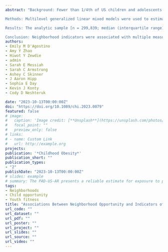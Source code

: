 ```yaml
---
abstract: "Background: Fewer than 1/4th of US children and adolescents meet physical activity (PA) guidelines, leading to health disparities that track into adulthood. Neighborhood opportunity may serve as a critical modifiable factor to improve fitness attainment and reduce these disparities. We drew data from the Child Opportunity Index to examine associations between neighborhood indicators of opportunity for PA and multiple fitness indicators among New York City public school youth.

Methods: Multilevel generalized linear mixed models were used to estimate the overall and sex-stratified associations between neighborhood indicators (green space, healthy food, walkability, commute time) and indicators for physical fitness [curl-ups, push-ups, Progressive Aerobic Cardiovascular Endurance Run (PACER), sit-and-reach] using the New York City FITNESSGRAM data set.

Results: The analytic sample [n = 299,839; median (interquartile range) age = 16 (12–17)] was 50.1% female, 37.5% Hispanic, 26.2% non-Hispanic Black, and most (69.5%) qualified for free/reduced price school meals. Neighborhood indicators were positively associated with higher values of indicators for physical fitness. The strongest associations were observed between walkability and both BMI and PACER, and commute time with BMI, push-ups, and PACER. For example, walkability had the greatest magnitude of effects for BMI and muscular strength and endurance (BMI: β: −0.75, 95% confidence interval, CI: −1.01 to −0.49; PACER: β: 1.98, 95% CI: 1.59 to 2.37), and particularly for girls compared with boys (BMI, girls: β: −0.91, 95% CI: −1.22 to −0.66); BMI, boys: β: −0.56, 95% CI: −0.86 to −0.25); PACER, girls: β: 2.11, 95% CI: 1.68 to 2.54; push-ups, boys: β: 1.71, 95% CI: 1.31 to 2.12).

Conclusion: Neighborhood indicators were associated with multiple measures of youth fitness. Continued research on neighborhood opportunity and youth fitness may better inform place-based public health interventions to reduce disparities."
authors:
- Emily M D'Agostino
- Amy Y Zhao
- Hiwot Y Zewdie
- admin
- Sarah E Messiah
- Sarah C Armstrong
- Ashey C Skinner
- J Aaron Hipp
- Sophia E Day
- Kevin J Konty
- Cody D Neshteruk

date: "2023-10-13T00:00:00Z"
doi: "https://doi.org/10.1089/chi.2023.0079"
featured: false
# image:
#   caption: 'Image credit: [**Unsplash**](https://unsplash.com/photos/s9CC2SKySJM)'
#   focal_point: ""
#   preview_only: false
# links:
# - name: Custom Link
#   url: http://example.org
projects:
publication: '*Childhood Obesity*'
publication_short: ""
publication_types:
- "2"
publishDate: "2023-10-13T00:00:00Z"
# slides: example
# summary: The PAD-US-AR presents a reliable estimate for exposure to parks accessible for outdoor recreation..
tags:
- Neighborhoods
- Child opportunity
- Youth fitness
title: "Associations Between Neighborhood Opportunity and Indicators of Physical Fitness for New York City Public School Youth"
url_code: ""
url_dataset: ""
url_pdf: ""
url_poster: ""
url_project: ""
url_slides: ""
url_source: ""
url_video: ""
---
```


